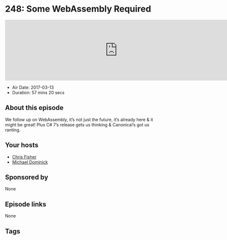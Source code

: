 # 248: Some WebAssembly Required

<iframe src="https://player.fireside.fm/v2/MLf2ZzhC+gTBhWHjF?theme=dark" width="740" height="200" frameborder="0" scrolling="no"></iframe>

* Air Date: 2017-03-13
* Duration: 57 mins 20 secs

## About this episode

We follow up on WebAssembly, it’s not just the future, it’s already here & it might be great! Plus C# 7’s release gets us thinking & Canonical’s got us ranting.

## Your hosts
* [Chris Fisher](https://coder.show/hosts/chrislas)
* [Michael Dominick](https://coder.show/hosts/michael)

## Sponsored by

None



## Episode links

None



## Tags

